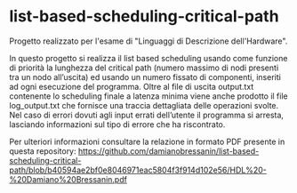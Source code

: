 # list-based-scheduling-critical-path
Progetto realizzato per l'esame di "Linguaggi di Descrizione dell'Hardware".

In questo progetto si realizza il list based scheduling usando come funzione di priorità la lunghezza del critical path (numero massimo di nodi presenti tra un nodo all’uscita) ed usando un numero fissato di componenti, inseriti ad ogni esecuzione del programma. Oltre al file di uscita output.txt contenente lo scheduling finale a latenza minima viene anche prodotto il file log_output.txt che fornisce una traccia dettagliata delle operazioni svolte. Nel caso di errori dovuti agli input errati dell’utente il programma si arresta, lasciando informazioni sul tipo di errore che ha riscontrato.

Per ulteriori informazioni consultare la relazione in formato PDF presente in questa repository: https://github.com/damianobressanin/list-based-scheduling-critical-path/blob/b40594ae2bf0e8046971eac5804f3f914d102e56/HDL%20-%20Damiano%20Bressanin.pdf

